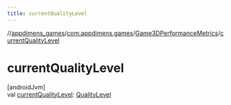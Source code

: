 ```yaml
---
title: currentQualityLevel
---
```

//[appdimens_games](../../../index.html)/[com.appdimens.games](../index.html)/[Game3DPerformanceMetrics](index.html)/[currentQualityLevel](current-quality-level.html)



# currentQualityLevel



[androidJvm]\
val [currentQualityLevel](current-quality-level.html): [QualityLevel](../-quality-level/index.html)



